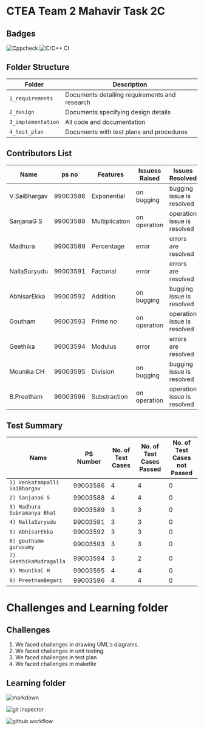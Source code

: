 # CTEA Team 2 Mahavir Task 2C

## Badges

![Cppcheck](https://github.com/99003592/Team2-TaskCalculator/workflows/Cppcheck/badge.svg)    ![C/C++ CI](https://github.com/99003592/Team2-TaskCalculator/workflows/C/C++%20CI/badge.svg)

## Folder Structure
Folder             | Description
-------------------| -----------------------------------------
`1_requirements`   | Documents detailing requirements and research
`2_design`         | Documents specifying design details
`3_implementation` | All code and documentation
`4_test_plan`      | Documents with test plans and procedures

## Contributors List

**Name**      | **ps no**  | Features     |  Issuess Raised                                  |             Issues Resolved                            |
--------------|------------|--------------|--------------------------------------------------|--------------------------------------------------------|
V.SaiBhargav  |99003586    |Exponential   | on bugging                                       | bugging issue is resolved                              |
SanjanaG S    |99003588    |Multiplication| on operation                                     |operation issue is resolved                             |
Madhura       |99003589    |Percentage    | error                                            |errors are resolved                                     |
NallaSuryudu  |99003591    |Factorial     | error                                            |errors are resolved                                     |
AbhisarEkka   |99003592    |Addition      |on bugging                                        |bugging issue is resolved                               |
Goutham       |99003593    |Prime no      | on operation                                     |operation issue is resolved                             |
Geethika      |99003594    |Modulus       |error                                             |errors are resolved                                     |
Mounika CH    |99003595    |Division      |on bugging                                        |bugging issue is resolved                               |
B.Preetham    |99003596    |Substraction  |   on operation                                   |operation issue is resolved                             |




## Test Summary
Name                  | PS Number            | No. of Test Cases             | No. of Test Cases Passed          | No. of Test Cases not Passed 
----------------------|-------------------|------------------------------|----------------------------------|-------------------------------
`1) Venkatampalli SaiBhargav` | 99003586     | 4 | 4 | 0
`2) SanjanaG S`           | 99003588 | 4 | 4 | 0
`3) Madhura Subramanya Bhat` | 99003589 | 3 | 3 | 0
`4) NallaSuryudu`| 99003591 | 3 | 3 | 0
`5) AbhisarEkka` | 99003592  | 3 | 3 | 0
`6) gouthamm gurusamy`   | 99003593 | 3 | 3 | 0
`7) GeethikaMudragalla`  | 99003594  | 3 | 2 | 0
`8) MounikaC H` | 99003595  | 4 | 4 | 0
`9) PreethamBegari`  | 99003596  | 4 | 4 | 0


# Challenges and Learning folder
## Challenges

1. We faced challenges in drawing UML's diagrams.
2. We faced challenges in unit testing.
3. We faced challenges in test plan
4. We faced challenges in makefile

## Learning folder
![markdown](https://github.com/adam-p/markdown-here/wiki/Markdown-Cheatsheet#images)

![git inspector](https://github.com/ejwa/gitinspector.git)

![github workflow](https://docs.github.com/en/actions/learn-github-action) 

